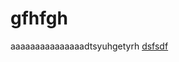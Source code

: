 # gfhfgh
aaaaaaaaaaaaaaadtsyuhgetyrh [dsfsdf](https://github.com/zackmu78/gfhfgh/edit/main/README.md)
